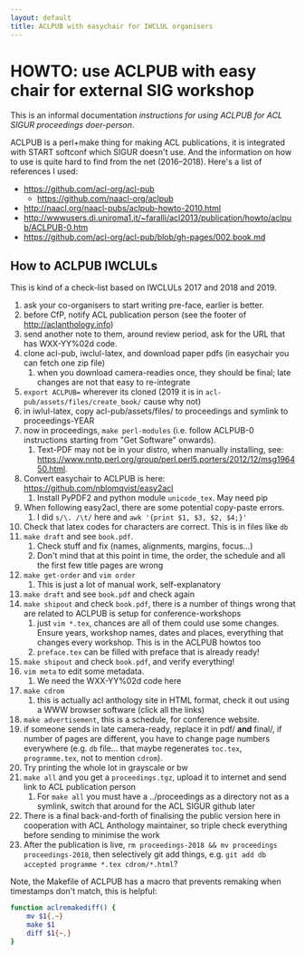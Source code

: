 ```yaml
---
layout: default
title: ACLPUB with easychair for IWCLUL organisers
---
```


# HOWTO: use ACLPUB with easy chair for external SIG workshop

This is an informal documentation *instructions for using ACLPUB for ACL SIGUR
proceedings doer-person*.

ACLPUB is a perl+make thing for making ACL publications, it is integrated with
START softconf which SIGUR doesn't use. And the information on how to use is
quite hard to find from the net (2016–2018). Here's a list of references I used:

* https://github.com/acl-org/acl-pub
  * https://github.com/naacl-org/aclpub
* http://naacl.org/naacl-pubs/aclpub-howto-2010.html
* http://wwwusers.di.uniroma1.it/~faralli/acl2013/publication/howto/aclpub/ACLPUB-0.htm
* https://github.com/acl-org/acl-pub/blob/gh-pages/002.book.md

## How to ACLPUB IWCLULs

This is kind of a check-list based on IWCLULs 2017 and 2018 and 2019.

1. ask your co-organisers to start writing pre-face, earlier is better.
1. before CfP, notify ACL publication person (see the footer of
   http://aclanthology.info)
1. send another note to them, around review period, ask for the URL that has
   WXX-YY%02d code.
1. clone acl-pub, iwclul-latex, and download paper pdfs (in easychair you can
   fetch one zip file)
   1. when you download camera-readies once, they should be final; late changes
      are not that easy to re-integrate
1. `export ACLPUB=` wherever its cloned (2019 it is in `acl-pub/assets/files/create_book/` cause why not)
1. in iwlul-latex, copy acl-pub/assets/files/ to proceedings and symlink to
   proceedings-YEAR
1. now in proceedings, `make perl-modules` (i.e. follow ACLPUB-0 instructions
   starting from "Get Software" onwards).
    1. Text-PDF may not be in your distro, when manually installing, see:
      https://www.nntp.perl.org/group/perl.perl5.porters/2012/12/msg196450.html.
1. Convert easychair to ACLPUB is here: https://github.com/nblomqvist/easy2acl
    1. Install PyPDF2 and python module `unicode_tex`. May need pip
1. When following easy2acl, there are some potential copy-paste errors.
    1. I did `s/\. /\t/` here and `awk '{print $1, $3, $2, $4;}'`
1. Check that latex codes for characters are correct. This is in files like `db`
1. `make draft` and see `book.pdf`.
    1. Check stuff and fix (names, alignments, margins, focus...)
    1. Don't mind that at this point in time, the order, the schedule and all the first few title pages are wrong
1. `make get-order` and `vim order`
    1. This is just a lot of manual work, self-explanatory
1. `make draft` and see `book.pdf` and check again
1. `make shipout` and check `book.pdf`, there is a number of things wrong that
   are related to ACLPUB is setup for conference-workshops
    1. just `vim *.tex`, chances are all of them could use some changes. Ensure
    years, workshop names, dates and places, everything that changes every
    workshop. This is in the ACLPUB howtos too
    1. `preface.tex` can be filled with preface that is already ready!
1. `make shipout` and check `book.pdf`, and  verify everything!
1. `vim meta` to edit some metadata.
    1. We need the WXX-YY%02d code here
1. `make cdrom`
    1. this is actually acl anthology site in HTML format, check it out using a
       WWW browser software (click all the links)
1. `make advertisement`, this is a schedule, for conference website.
1. if someone sends in late camera-ready, replace it in pdf/ **and** final/, if
   number of pages are different, you have to change page numbers everywhere
   (e.g. `db` file... that maybe regenerates `toc.tex`, `programme.tex`, not to
   mention `cdrom`).
1. Try printing the whole lot in grayscale or bw
1. `make all` and you get a `proceedings.tgz`, upload it to internet and send
   link to ACL publication person
   1. For `make all` you must have a ../proceedings as a directory not as a
      symlink, switch that around for the ACL SIGUR github later
1. There is a final back-and-forth of finalising the public version here in
   cooperation with ACL Anthology maintainer, so triple check everything before
   sending to minimise the work
1. After the publication is live, `rm proceedings-2018 && mv proceedings
   proceedings-2018`, then selectively git add things, e.g. `git add db
   accepted programme *.tex cdrom/*.html`?

Note, the Makefile of ACLPUB has a macro that prevents remaking when timestamps
don't match, this is helpful:

```bash
function aclremakediff() {
    mv $1{,~}
    make $1
    diff $1{~,}
}
```


